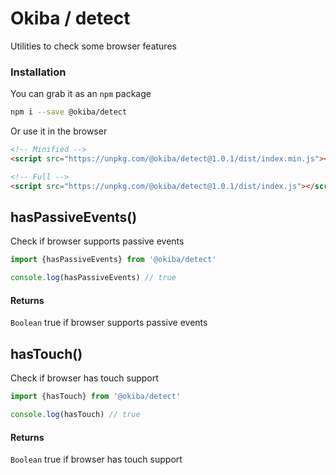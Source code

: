 

# Okiba / detect
Utilities to check some browser features




### Installation

You can grab it as an `npm` package 
```bash
npm i --save @okiba/detect
```

Or use it in the browser
```html
<!-- Minified -->
<script src="https://unpkg.com/@okiba/detect@1.0.1/dist/index.min.js"></script>

<!-- Full -->
<script src="https://unpkg.com/@okiba/detect@1.0.1/dist/index.js"></script>
```




## hasPassiveEvents()


Check if browser supports passive events






```javascript
import {hasPassiveEvents} from '@okiba/detect'

console.log(hasPassiveEvents) // true
```




#### Returns

`Boolean` true if browser supports passive events
## hasTouch()


Check if browser has touch support






```javascript
import {hasTouch} from '@okiba/detect'

console.log(hasTouch) // true
```




#### Returns

`Boolean` true if browser has touch support